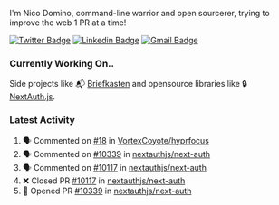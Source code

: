 
I'm Nico Domino, command-line warrior and open sourcerer, trying to improve the web 1 PR at a time!

[![Twitter Badge](https://img.shields.io/badge/-@ndom91-1ca0f1?style=flat-square&labelColor=1ca0f1&logo=twitter&logoColor=white&link=https://twitter.com/ndom91)](https://twitter.com/ndom91) [![Linkedin Badge](https://img.shields.io/badge/-ndom91-blue?style=flat-square&logo=Linkedin&logoColor=white&link=https://www.linkedin.com/in/ndom91/)](https://www.linkedin.com/in/ndom91/) [![Gmail Badge](https://img.shields.io/badge/-yo@ndo.dev-c14438?style=flat-square&logo=mail.ru&logoColor=white&link=mailto:yo@ndo.dev)](mailto:yo@ndo.dev)

### Currently Working On..

Side projects like 📬 [Briefkasten](https://briefkastenhq.com) and opensource libraries like 🔒 [NextAuth.js](https://github.com/nextauthjs/next-auth).

<!--START_SECTION_PROFILE_VIEWS:readme-info-->
<!--END_SECTION_PROFILE_VIEWS:readme-info-->

<!--START_SECTION_DAILY_COMMIT:readme-info-->
<!--END_SECTION_DAILY_COMMIT:readme-info-->

<!--START_SECTION_WEEKLY_COMMIT:readme-info-->
<!--END_SECTION_WEEKLY_COMMIT:readme-info-->

### Latest Activity

<!--START_SECTION:activity-->
1. 🗣 Commented on [#18](https://github.com/VortexCoyote/hyprfocus/issues/18#issuecomment-2002399717) in [VortexCoyote/hyprfocus](https://github.com/VortexCoyote/hyprfocus)
2. 🗣 Commented on [#10339](https://github.com/nextauthjs/next-auth/pull/10339#issuecomment-2002294595) in [nextauthjs/next-auth](https://github.com/nextauthjs/next-auth)
3. 🗣 Commented on [#10117](https://github.com/nextauthjs/next-auth/pull/10117#issuecomment-2002039983) in [nextauthjs/next-auth](https://github.com/nextauthjs/next-auth)
4. ❌ Closed PR [#10117](https://github.com/nextauthjs/next-auth/pull/10117) in [nextauthjs/next-auth](https://github.com/nextauthjs/next-auth)
5. 💪 Opened PR [#10339](https://github.com/nextauthjs/next-auth/pull/10339) in [nextauthjs/next-auth](https://github.com/nextauthjs/next-auth)
<!--END_SECTION:activity-->
